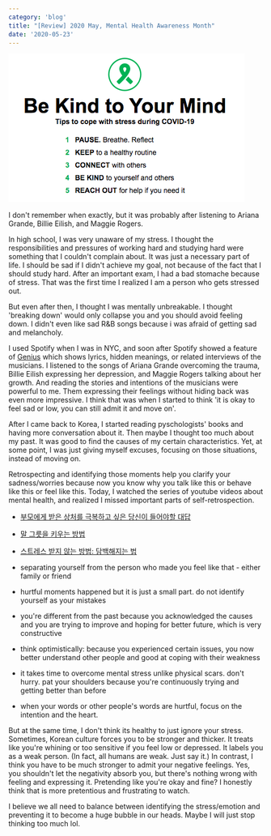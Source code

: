 ```yaml
---
category: 'blog'
title: "[Review] 2020 May, Mental Health Awareness Month"
date: '2020-05-23'
---
```


![mentalHealthMonth2020](2020MayMentalHealthMonth.png)

I don't remember when exactly, but it was probably after listening to Ariana Grande, Billie Eilish, and Maggie Rogers.

In high school, I was very unaware of my stress. I thought the responsibilities and pressures of working hard and studying hard were something that I couldn't complain about. It was just a necessary part of life. I should be sad if I didn't achieve my goal, not because of the fact that I should study hard. After an important exam, I had a bad stomache because of stress. That was the first time I realized I am a person who gets stressed out. 

But even after then, I thought I was mentally unbreakable. I thought 'breaking down' would only collapse you and you should avoid feeling down. I didn't even like sad R&B songs because i was afraid of getting sad and melancholy. 

I used Spotify when I was in NYC, and soon after Spotify showed a feature of [Genius](https://genius.com/) which shows lyrics, hidden meanings, or related interviews of the musicians. I listened to the songs of Ariana Grande overcoming the trauma, Billie Eilish expressing her depression, and Maggie Rogers talking about her growth. And reading the stories and intentions of the musicians were powerful to me. Them expressing their feelings without hiding back was even more impressive. I think that was when I started to think 'it is okay to feel sad or low, you can still admit it and move on'. 

After I came back to Korea, I started reading pyschologists' books and having more conversation about it. Then maybe I thought too much about my past. It was good to find the causes of my certain characteristics. Yet, at some point, I was just giving myself excuses, focusing on those situations, instead of moving on.

Retrospecting and identifying those moments help you clarify your sadness/worries because now you know why you talk like this or behave like this or feel like this. Today, I watched the series of youtube videos about mental health, and realized I missed important parts of self-retrospection. 

- [부모에게 받은 상처를 극복하고 싶은 당신이 들어야할 대답](https://www.youtube.com/watch?v=PPJoM9N1Eno)
- [말 그릇을 키우는 방법](https://www.youtube.com/watch?v=IQJzVFUbGU4)
- [스트레스 받지 않는 방법: 담백해지는 법](https://www.youtube.com/watch?v=AU8pmjKIlUQ&t=508s)

- separating yourself from the person who made you feel like that - either family or friend
- hurtful moments happened but it is just a small part. do not identify yourself as your mistakes
- you're different from the past because you acknowledged the causes and you are trying to improve and hoping for better future, which is very constructive
- think optimistically: because you experienced certain issues, you now better understand other people and good at coping with their weakness
- it takes time to overcome mental stress unlike physical scars. don't hurry. pat your shoulders because you're continuously trying and getting better than before
- when your words or other people's words are hurtful, focus on the intention and the heart. 

But at the same time, I don't think its healthy to just ignore your stress. Sometimes, Korean culture forces you to be stronger and thicker. It treats like you're whining or too sensitive if you feel low or depressed. It labels you as a weak person. (In fact, all humans are weak. Just say it.) In contrast, I think you have to be much stronger to admit your negative feelings. Yes, you shouldn't let the negativity absorb you, but there's nothing wrong with feeling and expressing it. Pretending like you're okay and fine? I honestly think that is more pretentious and frustrating to watch.

I believe we all need to balance between identifying the stress/emotion and preventing it to become a huge bubble in our heads. Maybe I will just stop thinking too much lol.